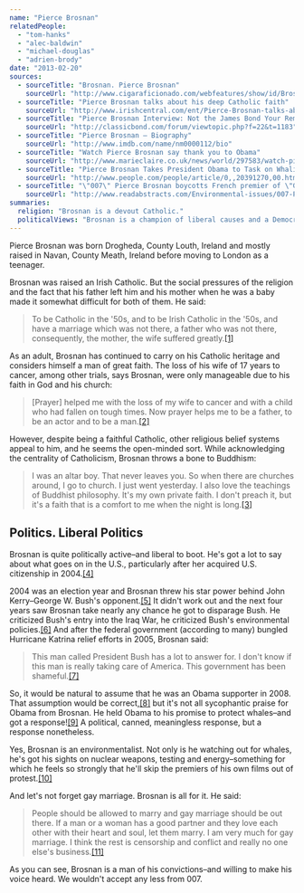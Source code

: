 ```yaml
---
name: "Pierce Brosnan"
relatedPeople:
  - "tom-hanks"
  - "alec-baldwin"
  - "michael-douglas"
  - "adrien-brody"
date: "2013-02-20"
sources:
  - sourceTitle: "Brosnan. Pierce Brosnan"
    sourceUrl: "http://www.cigaraficionado.com/webfeatures/show/id/Brosnan-Pierce-Brosnan_6003/p/2"
  - sourceTitle: "Pierce Brosnan talks about his deep Catholic faith"
    sourceUrl: "http://www.irishcentral.com/ent/Pierce-Brosnan-talks-about-his-deep-Catholic-faith-118983269.html?page=1"
  - sourceTitle: "Pierce Brosnan Interview: Not the James Bond Your Remember"
    sourceUrl: "http://classicbond.com/forum/viewtopic.php?f=22&t=1183"
  - sourceTitle: "Pierce Brosnan – Biography"
    sourceUrl: "http://www.imdb.com/name/nm0000112/bio"
  - sourceTitle: "Watch Pierce Brosnan say thank you to Obama"
    sourceUrl: "http://www.marieclaire.co.uk/news/world/297583/watch-pierce-brosnan-say-thank-you-to-obama.html"
  - sourceTitle: "Pierce Brosnan Takes President Obama to Task on Whaling Issue"
    sourceUrl: "http://www.people.com/people/article/0,,20391270,00.html"
  - sourceTitle: "\"007\" Pierce Brosnan boycotts French premier of \"Goldeneye.\""
    sourceUrl: "http://www.readabstracts.com/Environmental-issues/007-Pierce-Brosnan-boycotts-French-premiere-of-GoldeneyePierce-Brosnan-joins-Greenpeace-to-protest-F.html"
summaries:
  religion: "Brosnan is a devout Catholic."
  politicalViews: "Brosnan is a champion of liberal causes and a Democrat in his adopted country of the U.S."
---
```


Pierce Brosnan was born Drogheda, County Louth, Ireland and mostly raised in Navan, County Meath, Ireland before moving to London as a teenager.

Brosnan was raised an Irish Catholic. But the social pressures of the religion and the fact that his father left him and his mother when he was a baby made it somewhat difficult for both of them. He said:

>To be Catholic in the '50s, and to be Irish Catholic in the '50s, and have a marriage which was not there, a father who was not there, consequently, the mother, the wife suffered greatly.<a class="source-citation" href="#http%3A%2F%2Fwww.cigaraficionado.com%2Fwebfeatures%2Fshow%2Fid%2FBrosnan-Pierce-Brosnan_6003%2Fp%2F2" title="Brosnan. Pierce Brosnan">[1]</a>

As an adult, Brosnan has continued to carry on his Catholic heritage and considers himself a man of great faith. The loss of his wife of 17 years to cancer, among other trials, says Brosnan, were only manageable due to his faith in God and his church:

>[Prayer] helped me with the loss of my wife to cancer and with a child who had fallen on tough times. Now prayer helps me to be a father, to be an actor and to be a man.<a class="source-citation" href="#http%3A%2F%2Fwww.irishcentral.com%2Fent%2FPierce-Brosnan-talks-about-his-deep-Catholic-faith-118983269.html%3Fpage%3D1" title="Pierce Brosnan talks about his deep Catholic faith">[2]</a>

However, despite being a faithful Catholic, other religious belief systems appeal to him, and he seems the open-minded sort. While acknowledging the centrality of Catholicism, Brosnan throws a bone to Buddhism:

>I was an altar boy. That never leaves you. So when there are churches around, I go to church. I just went yesterday. I also love the teachings of Buddhist philosophy. It's my own private faith. I don't preach it, but it's a faith that is a comfort to me when the night is long.<a class="source-citation" href="#http%3A%2F%2Fclassicbond.com%2Fforum%2Fviewtopic.php%3Ff%3D22%26t%3D1183" title="Pierce Brosnan Interview: Not the James Bond Your Remember">[3]</a>

## 

## Politics. Liberal Politics

Brosnan is quite politically active–and liberal to boot. He's got a lot to say about what goes on in the U.S., particularly after her acquired U.S. citizenship in 2004.<a class="source-citation" href="#http%3A%2F%2Fwww.imdb.com%2Fname%2Fnm0000112%2Fbio" title="Pierce Brosnan – Biography">[4]</a>

2004 was an election year and Brosnan threw his star power behind John Kerry–George W. Bush's opponent.<a class="source-citation" href="#http%3A%2F%2Fwww.imdb.com%2Fname%2Fnm0000112%2Fbio" title="Pierce Brosnan – Biography">[5]</a> It didn't work out and the next four years saw Brosnan take nearly any chance he got to disparage Bush. He criticized Bush's entry into the Iraq War, he criticized Bush's environmental policies.<a class="source-citation" href="#http%3A%2F%2Fwww.imdb.com%2Fname%2Fnm0000112%2Fbio" title="Pierce Brosnan – Biography">[6]</a> And after the federal government (according to many) bungled Hurricane Katrina relief efforts in 2005, Brosnan said:

>This man called President Bush has a lot to answer for. I don't know if this man is really taking care of America. This government has been shameful.<a class="source-citation" href="#http%3A%2F%2Fwww.imdb.com%2Fname%2Fnm0000112%2Fbio" title="Pierce Brosnan – Biography">[7]</a>

So, it would be natural to assume that he was an Obama supporter in 2008. That assumption would be correct,<a class="source-citation" href="#http%3A%2F%2Fwww.marieclaire.co.uk%2Fnews%2Fworld%2F297583%2Fwatch-pierce-brosnan-say-thank-you-to-obama.html" title="Watch Pierce Brosnan say thank you to Obama">[8]</a> but it's not all sycophantic praise for Obama from Brosnan. He held Obama to his promise to protect whales–and got a response!<a class="source-citation" href="#http%3A%2F%2Fwww.people.com%2Fpeople%2Farticle%2F0%2C%2C20391270%2C00.html" title="Pierce Brosnan Takes President Obama to Task on Whaling Issue">[9]</a> A political, canned, meaningless response, but a response nonetheless.

Yes, Brosnan is an environmentalist. Not only is he watching out for whales, he's got his sights on nuclear weapons, testing and energy–something for which he feels so strongly that he'll skip the premiers of his own films out of protest.<a class="source-citation" href="#http%3A%2F%2Fwww.readabstracts.com%2FEnvironmental-issues%2F007-Pierce-Brosnan-boycotts-French-premiere-of-GoldeneyePierce-Brosnan-joins-Greenpeace-to-protest-F.html" title="&quot;007&quot; Pierce Brosnan boycotts French premier of &quot;Goldeneye.&quot;">[10]</a>

And let's not forget gay marriage. Brosnan is all for it. He said:

>People should be allowed to marry and gay marriage should be out there. If a man or a woman has a good partner and they love each other with their heart and soul, let them marry. I am very much for gay marriage. I think the rest is censorship and conflict and really no one else's business.<a class="source-citation" href="#http%3A%2F%2Fwww.imdb.com%2Fname%2Fnm0000112%2Fbio" title="Pierce Brosnan – Biography">[11]</a>

As you can see, Brosnan is a man of his convictions–and willing to make his voice heard. We wouldn't accept any less from 007.
